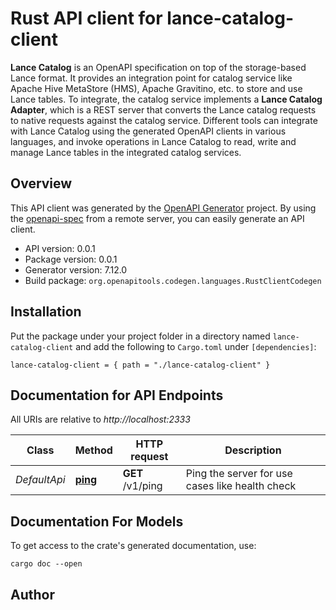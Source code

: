 # Rust API client for lance-catalog-client

**Lance Catalog** is an OpenAPI specification on top of the storage-based Lance format.
It provides an integration point for catalog service like Apache Hive MetaStore (HMS), Apache Gravitino, etc.
to store and use Lance tables. To integrate, the catalog service implements a **Lance Catalog Adapter**,
which is a REST server that converts the Lance catalog requests to native requests against the catalog service.
Different tools can integrate with Lance Catalog using the generated OpenAPI clients in various languages,
and invoke operations in Lance Catalog to read, write and manage Lance tables in the integrated catalog services.



## Overview

This API client was generated by the [OpenAPI Generator](https://openapi-generator.tech) project.  By using the [openapi-spec](https://openapis.org) from a remote server, you can easily generate an API client.

- API version: 0.0.1
- Package version: 0.0.1
- Generator version: 7.12.0
- Build package: `org.openapitools.codegen.languages.RustClientCodegen`

## Installation

Put the package under your project folder in a directory named `lance-catalog-client` and add the following to `Cargo.toml` under `[dependencies]`:

```
lance-catalog-client = { path = "./lance-catalog-client" }
```

## Documentation for API Endpoints

All URIs are relative to *http://localhost:2333*

Class | Method | HTTP request | Description
------------ | ------------- | ------------- | -------------
*DefaultApi* | [**ping**](docs/DefaultApi.md#ping) | **GET** /v1/ping | Ping the server for use cases like health check


## Documentation For Models



To get access to the crate's generated documentation, use:

```
cargo doc --open
```

## Author



